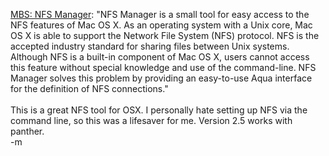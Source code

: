 <a href="http://www.bresink.de/osx/NFSManager.html">MBS: NFS Manager</a>: "NFS Manager is a small tool for easy access to the NFS features of Mac OS X. As an operating system with a Unix core, Mac OS X is able to support the Network File System (NFS) protocol. NFS is the accepted industry standard for sharing files between Unix systems. Although NFS is a built-in component of Mac OS X, users cannot access this feature without special knowledge and use of the command-line. NFS Manager solves this problem by providing an easy-to-use Aqua interface for the definition of NFS connections."
<br />
<br />This is a great NFS tool for OSX.  I personally hate setting up NFS via the command line, so this was a lifesaver for me.  Version 2.5 works with panther.
<br />-m
<br />